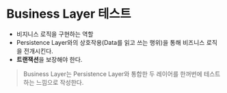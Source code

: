 # Business Layer 테스트
- 비지니스 로직을 구현하는 역할
- Persistence Layer와의 상호작용(Data를 읽고 쓰는 행위)을 통해 비즈니스 로직을 전개시킨다.
- **트랜잭션**을 보장해야 한다.
> Business Layer는 Persistence Layer와 통합한 두 레이어를 한꺼번에 테스트 하는 느낌으로 작성한다.
